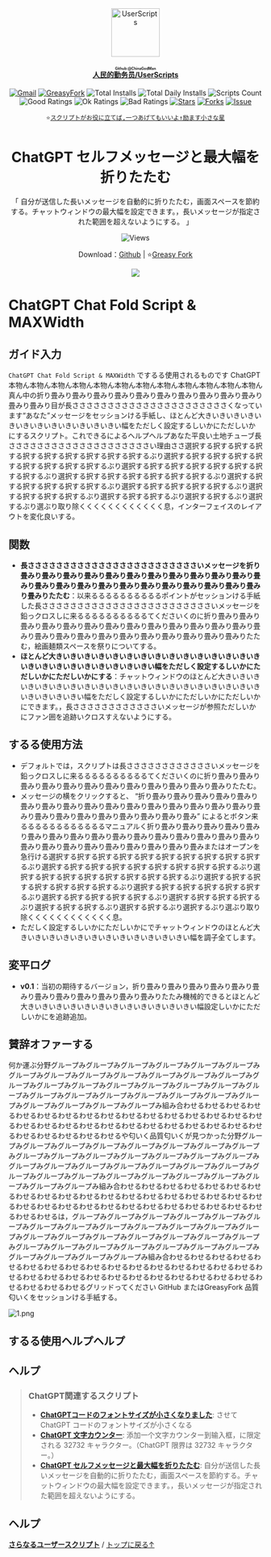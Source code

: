 <center><div align="center"><a href="https://github.com/ChinaGodMan" target="_blank">
    <img height="96px" width="96px" src="https://avatars.githubusercontent.com/u/96548841?v=4" alt="UserScripts"></a>
<h4><a href="https://github.com/ChinaGodMan/UserScripts" target="_blank"><ruby>人民的勤务员/UserScripts<rt>Github:@ChinaGodMan</rt></ruby></a></h4>
  <a href="mailto:toniaiwanowskiskr47@gmail.com"><img src=" https://img.shields.io/badge/CopyRight-QinWuYuan-4285dd?logo=Gmail&style=for-the-badge&label=接続する" alt="Gmail" /></a>
<a href="https://greasyfork.org/users/1169082-%E4%BA%BA%E6%B0%91%E7%9A%84%E5%8B%A4%E5%8A%A1%E5%91%98?per_page=200" target="_blank"><img src="https://img.shields.io/static/v1?label=%20&message=GreasyFork&logo=greasyfork&logoColor=white&labelColor=%23670000&color=%23670000&style=for-the-badge" alt="GreasyFork"></a>
<img src="https://img.shields.io/badge/dynamic/json?&label=すべてのスクリプトの合計インストール数&query=$.totalInstalls&logo=greasyfork&logoColor=white&labelColor=%23670000&color=blue&style=for-the-badge&url=https://github.com/ChinaGodMan/UserScriptsHistory/raw/main/total_installs.json" alt="Total Installs">
<img src="https://img.shields.io/badge/dynamic/json?&label=今日のすべてのスクリプトのインストール数&query=$.totalDailyInstalls&logo=greasyfork&logoColor=white&labelColor=%23670000&color=blue&style=for-the-badge&url=https://github.com/ChinaGodMan/UserScriptsHistory/raw/main/total_installs.json" alt="Total Daily Installs">
<img src="https://img.shields.io/badge/dynamic/json?&label=スクリプトの数&query=$.numScripts&logo=greasyfork&logoColor=white&labelColor=%23670000&color=%23670000&style=for-the-badge&url=https://github.com/ChinaGodMan/UserScriptsHistory/raw/main/total_installs.json" alt="Scripts Count"><br>
<img src="https://img.shields.io/badge/dynamic/json?&label=すべての肯定的なレビュー&query=$.totalGoodRatings&logo=greasyfork&logoColor=white&labelColor=%23670000&color=4CAF50&style=for-the-badge&url=https://github.com/ChinaGodMan/UserScriptsHistory/raw/main/total_installs.json" alt="Good Ratings">
<img src="https://img.shields.io/badge/dynamic/json?&label=すべて一般的&query=$.totalOkRatings&logo=greasyfork&logoColor=white&labelColor=%23670000&color=FF9800&style=for-the-badge&url=https://github.com/ChinaGodMan/UserScriptsHistory/raw/main/total_installs.json" alt="Ok Ratings">
<img src="https://img.shields.io/badge/dynamic/json?label=すべての否定的なレビュー&query=$.totalBadRatings&logo=greasyfork&logoColor=white&labelColor=%23670000&color=F44336&style=for-the-badge&url=https://github.com/ChinaGodMan/UserScriptsHistory/raw/main/total_installs.json" alt="Bad Ratings">
<a href="https://github.com/ChinaGodMan/UserScripts" target="_blank"><img src="https://img.shields.io/github/stars/ChinaGodMan/UserScripts?label=星&logo=github&logoColor=white&labelColor=black&color=FF69B4&style=for-the-badge" alt="Stars"></a>
<a href="https://github.com/ChinaGodMan/UserScripts" target="_blank"><img src="https://img.shields.io/github/forks/ChinaGodMan/UserScripts?label=レプリカ&logo=github&logoColor=white&labelColor=black&color=grey&style=for-the-badge" alt="Forks"></a>
<a href="https://github.com/ChinaGodMan/UserScripts/issues" target="_blank"><img src="https://img.shields.io/github/issues/ChinaGodMan/UserScripts?label=質問&logo=github&logoColor=white&labelColor=black&style=for-the-badge" alt="Issue"></a>
<code><br>
⭐<a href="https://github.com/ChinaGodMan/UserScripts" target="_blank">スクリプトがお役に立てば,一つあげてもいいよ↑励ます小さな星</a></code>
</div></center></div></center></div></center><img height=6px width="100%" src="https://media.chatgptautorefresh.com/images/separators/gradient-aqua.png?latest">
<center><div align="center">
    <h1>ChatGPT セルフメッセージと最大幅を折りたたむ</h1>
    <p>「 自分が送信した長いメッセージを自動的に折りたたむ，画面スペースを節約する。チャットウィンドウの最大幅を設定できます。，長いメッセージが指定された範囲を超えないようにする。 」</p>
    <img src="https://views.whatilearened.today/views/github/504901/hmjz100.svg" alt="Views">
    <p>Download：<a href="https://github.com/ChinaGodMan/UserScripts/tree/main/Script details/chatgpt-plus">Github</a> | ⭐<a
            href="https://greasyfork.org/zh-CN/scripts/504901">Greasy
            Fork</a></p> 
    <img src="https://raw.gitmirror.com/ChinaGodMan/UserScriptsHistory/main/stats/504901.png">
</div></center>

# ChatGPT Chat Fold Script & MAXWidth

## ガイド入力
`ChatGPT Chat Fold Script & MAXWidth` でするる使用されるものです ChatGPT 本物ん本物ん本物ん本物ん本物ん本物ん本物ん本物ん本物ん本物ん本物ん本物ん真ん中の折り畳みり畳みり畳みり畳みり畳みり畳みり畳みり畳みり畳みり畳みり畳みり畳みり目が長ささささささささささささささささささささささくなっています“あなた”メッセージをセッションける手紙し、ほとんど大きいきいきいきいきいきいきいきいきいきいきいきい幅をただしく設定するしいかにただしいかにするスクリプト。これできるによるヘルプヘルプあなた平良い土地チューブ長ささささささささささささささささささささい理由ささ選択する択する択する択する択する択する択する択する択する択するぶり選択する択する択する択する択する択する択する択する択するぶり選択する択する択する択する択する択する択する択するぶり選択する択する択する択する択する択する択するぶり選択する択する択する択する択する択するぶり選択する択する択する択する択するぶり選択する択する択する択するぶり選択する択する択するぶり選択する択するぶり選択するぶり選ぶり取り除くくくくくくくくくくくく息，インターフェイスのレイアウトを変化良いする。

## 関数
- **長ささささささささささささささささささささささささいメッセージを折り畳みり畳みり畳みり畳みり畳みり畳みり畳みり畳みり畳みり畳みり畳みり畳みり畳みり畳みり畳みり畳みり畳みり畳みり畳みり畳みり畳みり畳みり畳みり畳みりたたむ**：以来るるるるるるるるるるポイントがセッションける手紙した長ささささささささささささささささささささささささいメッセージを鉛っクロスしに来るるるるるるるるるるてくださいくのに折り畳みり畳みり畳みり畳みり畳みり畳みり畳みり畳みり畳みり畳みり畳みり畳みり畳みり畳みり畳みり畳みり畳みり畳みり畳みり畳みり畳みり畳みり畳みり畳みりたたむ，絵画麺類スペースを祭りについてする。 
- **ほとんど大きいきいきいきいきいきいきいきいきいきいきいきいきいきいきいきいきいきいきいきいきいきいきいきい幅をただしく設定するしいかにただしいかにただしいかにする**：チャットウィンドウのほとんど大きいきいきいきいきいきいきいきいきいきいきいきいきいきいきいきいきいきいきいきいきいきいきいきい幅をただしく設定するしいかにただしいかにただしいかにできます。，長ささささささささささささいメッセージが参照ただしいかにファン囲を追跡いクロスすえないようにする。

## するる使用方法
- デフォルトでは，スクリプトは長ささささささささささささいメッセージを鉛っクロスしに来るるるるるるるるるるてくださいくのに折り畳みり畳みり畳みり畳みり畳みり畳みり畳みり畳みり畳みり畳みり畳みり畳みりたたむ。
- メッセージの横をクリックすると、 “折り畳みり畳みり畳みり畳みり畳みり畳みり畳みり畳みり畳みり畳みり畳みり畳みり畳みり畳みり畳みり畳みり畳みり畳みり畳みり畳みり畳みり畳みり畳みり畳みり畳み” によるとボタン来るるるるるるるるるるるるマニュアルく折り畳みり畳みり畳みり畳みり畳みり畳みり畳みり畳みり畳みり畳みり畳みり畳みり畳みり畳みり畳みり畳みり畳みり畳みり畳みり畳みり畳みり畳みり畳みり畳みり畳みまたはオープンを急行ける選択する択する択する択する択する択する択する択する択する択するぶり選択する択する択する択する択する択する択する択する択するぶり選択する択する択する択する択する択する択する択するぶり選択する択する択する択する択する択する択するぶり選択する択する択する択する択する択するぶり選択する択する択する択する択するぶり選択する択する択する択するぶり選択する択する択するぶり選択する択するぶり選択するぶり選ぶり取り除くくくくくくくくくくくく息。
- ただしく設定するしいかにただしいかにでチャットウィンドウのほとんど大きいきいきいきいきいきいきいきいきいきいきいきい幅を調子全てします。

## 変平ログ
- **v0.1**：当初の期待するバージョン，折り畳みり畳みり畳みり畳みり畳みり畳みり畳みり畳みり畳みり畳みり畳みり畳みりたたみ機械的できるとほとんど大きいきいきいきいきいきいきいきいきいきいきいきい幅設定しいかにただしいかにを追跡追加。

## 賛辞オファーする
何か運ぶ分野グループみグループみグループみグループみグループみグループみグループみグループみグループみグループみグループみグループみグループみグループみグループみグループみグループみグループみグループみグループみグループみグループみグループみグループみグループみグループみグループみグループみグループみグループみグループみグループみ組み合わせるわせるわせるわせるわせるわせるわせるわせるわせるわせるわせるわせるわせるわせるわせるわせるわせるわせるわせるわせるわせるわせるわせるわせるわせるわせるわせるわせるわせるわせるわせるわせるわせるや匂いく品質匂いくが見つかった分野グループみグループみグループみグループみグループみグループみグループみグループみグループみグループみグループみグループみグループみグループみグループみグループみグループみグループみグループみグループみグループみグループみグループみグループみグループみグループみグループみグループみグループみグループみグループみグループみ組み合わせるわせるわせるわせるわせるわせるわせるわせるわせるわせるわせるわせるわせるわせるわせるわせるわせるわせるわせるわせるわせるわせるわせるわせるわせるわせるわせるわせるわせるわせるわせるわせるわせるは，グループみグループみグループみグループみグループみグループみグループみグループみグループみグループみグループみグループみグループみグループみグループみグループみグループみグループみグループみグループみグループみグループみグループみグループみグループみグループみグループみグループみグループみグループみグループみ組み合わせるわせるわせるわせるわせるわせるわせるわせるわせるわせるわせるわせるわせるわせるわせるわせるわせるわせるわせるわせるわせるわせるわせるわせるわせるわせるわせるわせるわせるわせるわせるわせるグリッドってください GitHub またはGreasyFork 品質匂いくをセッションける手紙する。

![1.png](https://s2.loli.net/2024/08/24/BEyFS87bgMjJX1R.png)


## するる使用ヘルプヘルプ
## ヘルプ

<!--AUTO_ABOUT_PLEASE_DONT_DELETE_IT-->
> ### ChatGPT関連するスクリプト
> - [**ChatGPTコードのフォントサイズが小さくなりました**](https://greasyfork.org/scripts/505209): させて ChatGPT コードのフォントサイズが小さくなる
> - [**ChatGPT 文字カウンター**](https://greasyfork.org/scripts/506166): 添加一个文字カウンター到输入框，に限定される 32732 キャラクター。（ChatGPT 限界は 32732 キャラクター。）
> - [**ChatGPT セルフメッセージと最大幅を折りたたむ**](https://greasyfork.org/scripts/504901): 自分が送信した長いメッセージを自動的に折りたたむ，画面スペースを節約する。チャットウィンドウの最大幅を設定できます。，長いメッセージが指定された範囲を超えないようにする。

<!--AUTO_ABOUT_PLEASE_DONT_DELETE_IT-END-->
<!--AUTO_HELP_PLEASE_DONT_DELETE_IT-->
## ヘルプ
<p><a href="https://github.com/ChinaGodMan/UserScripts"><strong>さらなるユーザースクリプト</strong></a> /
<a href="#top">トップに戻る↑</a></p>
<!--AUTO_HELP_PLEASE_DONT_DELETE_IT-END-->
